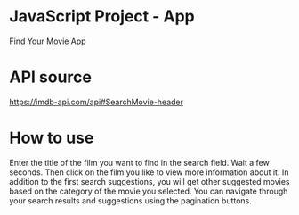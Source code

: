 # JavaScript Project - App
Find Your Movie App

# API source
https://imdb-api.com/api#SearchMovie-header

# How to use

Enter the title of the film you want to find in the search field.
Wait a few seconds. 
Then click on the film you like to view more information about it.
In addition to the first search suggestions, you will get other suggested movies based on the category of the movie you selected. 
You can navigate through your search results and suggestions using the pagination buttons. 
